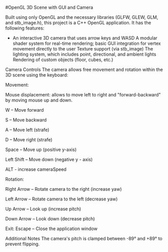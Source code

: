 #OpenGL 3D Scene with GUI and Camera

Built using only OpenGL and the necessary libraries (GLFW, GLEW, GLM, and stb_image.h), this project is a C++ OpenGL application. 
It has the following features:
- An interactive 3D camera that uses arrow keys and WASD
A modular shader system for real-time rendering; basic GUI integration for vertex movement directly to the user
Texture support (via stb_image)
The lighting system, which includes point, directional, and ambient lights
Rendering of custom objects (floor, cubes, etc.)


Camera Controls
The camera allows free movement and rotation within the 3D scene using the keyboard:

Movement:

Mouse displacement: allows to move left to right and "forward-backward" by moving mouse up and down.


W – Move forward

S – Move backward

A – Move left (strafe)

D – Move right (strafe)

Space – Move up (positive y-axis)

Left Shift – Move down (negative y - axis)

ALT - increase cameraSpeed

Rotation:

Right Arrow – Rotate camera to the right (increase yaw)

Left Arrow – Rotate camera to the left (decrease yaw)

Up Arrow – Look up (increase pitch)

Down Arrow – Look down (decrease pitch)

Exit:
Escape – Close the application window

Additional Notes
The camera's pitch is clamped between -89° and +89° to prevent flipping.

